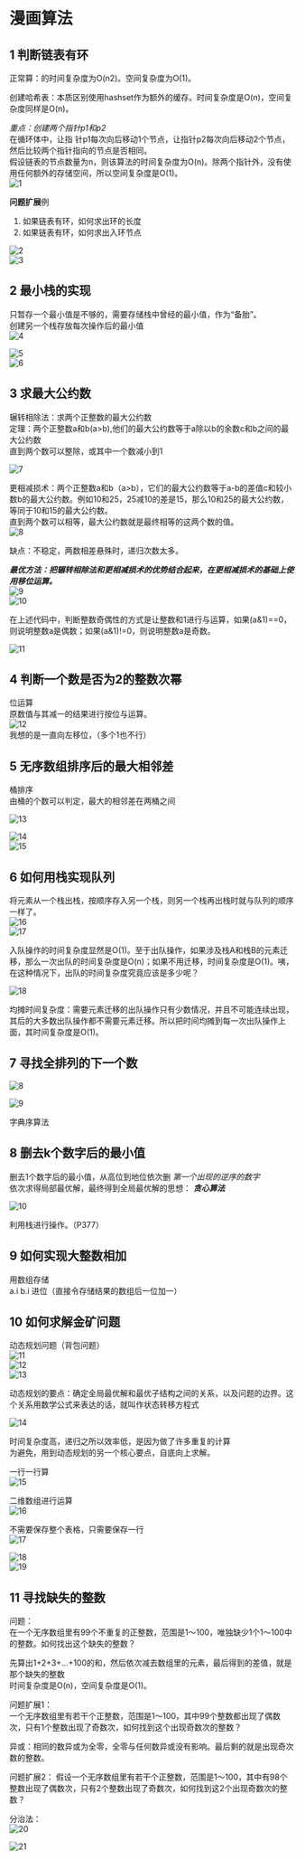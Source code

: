 # 漫画算法

## 1 判断链表有环

正常算：的时间复杂度为O(n2)。空间复杂度为O(1)。  

创建哈希表：本质区别使用hashset作为额外的缓存。时间复杂度是O(n)，空间复杂度同样是O(n)。  

*重点：创建两个指针p1和p2*  
在循环体中，让指
针p1每次向后移动1个节点，让指针p2每次向后移动2个节点，然后比较两个指针指向的节点是否相同。  
假设链表的节点数量为n，则该算法的时间复杂度为O(n)。除两个指针外，没有使用任何额外的存储空间，所以空间复杂度是O(1)。  
![1](images/2022-06-03-11-15-39.png)  

**问题扩展**例

1. 如果链表有环，如何求出环的长度  
2. 如果链表有环，如何求出入环节点  

![2](images/2022-06-03-14-18-28.png)  
![3](images/2022-06-03-14-18-48.png)  

## 2 最小栈的实现

只暂存一个最小值是不够的，需要存储栈中曾经的最小值，作为“备胎”。  
创建另一个栈存放每次操作后的最小值  
![4](images/2022-06-03-14-24-25.png)  

![5](images/2022-06-03-14-29-24.png)  
![6](images/2022-06-03-14-29-41.png)  

## 3 求最大公约数

辗转相除法：求两个正整数的最大公约数  
定理：两个正整数a和b(a>b),他们的最大公约数等于a除以b的余数c和b之间的最大公约数  
直到两个数可以整除，或其中一个数减小到1  

![7](images/2022-06-03-14-48-30.png)  

更相减损术：两个正整数a和b（a>b），它们的最大公约数等于a-b的差值c和较小数b的最大公约数。例如10和25，25减10的差是15，那么10和25的最大公约数，等同于10和15的最大公约数。  
直到两个数可以相等，最大公约数就是最终相等的这两个数的值。  
![8](images/2022-06-03-14-53-45.png)  

缺点：不稳定，两数相差悬殊时，递归次数太多。  

***最优方法：把辗转相除法和更相减损术的优势结合起来，在更相减损术的基础上使用移位运算。***  
![9](images/2022-06-03-14-58-24.png)  
![10](images/2022-06-03-15-00-05.png)  

在上述代码中，判断整数奇偶性的方式是让整数和1进行与运算，如果(a&1)==0，则说明整数a是偶数；如果(a&1)!=0，则说明整数a是奇数。  

![11](images/2022-06-03-15-01-51.png)  

## 4 判断一个数是否为2的整数次幂

位运算  
原数值与其减一的结果进行按位与运算。  
![12](images/2022-06-03-15-10-16.png)  
我想的是一直向左移位，（多个1也不行）  

## 5 无序数组排序后的最大相邻差

桶排序  
由桶的个数可以判定，最大的相邻差在两桶之间  

![13](images/2022-06-03-15-24-31.png)  

![14](images/2022-06-03-15-33-19.png)  
![15](images/2022-06-03-15-33-41.png)  

## 6 如何用栈实现队列

将元素从一个栈出栈，按顺序存入另一个栈，则另一个栈再出栈时就与队列的顺序一样了。  
![16](images/2022-06-03-15-41-54.png)  
![17](images/2022-06-03-15-42-24.png)  

入队操作的时间复杂度显然是O(1)。至于出队操作，如果涉及栈A和栈B的元素迁移，那么一次出队的时间复杂度是O(n)；如果不用迁移，时间复杂度是O(1)。咦，在这种情况下，出队的时间复杂度究竟应该是多少呢？  

![18](images/2022-06-03-16-32-22.png)  

均摊时间复杂度：需要元素迁移的出队操作只有少数情况，并且不可能连续出现，其后的大多数出队操作都不需要元素迁移。所以把时间均摊到每一次出队操作上面，其时间复杂度是O(1)。  

## 7 寻找全排列的下一个数

![8](images/2022-06-03-15-46-59.png)  

![9](images/2022-06-03-15-57-19.png)  

字典序算法  

## 8 删去k个数字后的最小值

删去1个数字后的最小值，从高位到地位依次删 *第一个出现的逆序的数字*  
依次求得局部最优解，最终得到全局最优解的思想： ***贪心算法***  

![10](images/2022-06-03-16-07-53.png)  

利用栈进行操作。（P377）  

## 9 如何实现大整数相加

用数组存储  
a.i b.i 进位（直接令存储结果的数组后一位加一）  

## 10 如何求解金矿问题

动态规划问题（背包问题）  
![11](images/2022-06-03-16-30-08.png)  
![12](images/2022-06-03-16-30-25.png)  
![13](images/2022-06-03-16-30-46.png)  

动态规划的要点：确定全局最优解和最优子结构之间的关系，以及问题的边界。这个关系用数学公式来表达的话，就叫作状态转移方程式  

![14](images/2022-06-03-16-35-44.png)  

时间复杂度高，递归之所以效率低，是因为做了许多重复的计算  
为避免，用到动态规划的另一个核心要点，自底向上求解。  

一行一行算  
![15](images/2022-06-03-16-54-08.png)  

二维数组进行运算  
![16](images/2022-06-03-16-57-10.png)  

不需要保存整个表格，只需要保存一行  
![17](images/2022-06-03-17-00-05.png)  

![18](images/2022-06-03-17-01-01.png)  
![19](images/2022-06-03-17-01-19.png)  

## 11 寻找缺失的整数

问题：  
在一个无序数组里有99个不重复的正整数，范围是1～100，唯独缺少1个1～100中的整数。如何找出这个缺失的整数？  

先算出1+2+3+…+100的和，然后依次减去数组里的元素，最后得到的差值，就是那个缺失的整数  
时间复杂度是O(n)，空间复杂度是O(1)。

问题扩展1：  
一个无序数组里有若干个正整数，范围是1～100，其中99个整数都出现了偶数次，只有1个整数出现了奇数次，如何找到这个出现奇数次的整数？  

异或：相同的数异或为全零，全零与任何数异或没有影响。最后剩的就是出现奇次数的整数。  

问题扩展2：
假设一个无序数组里有若干个正整数，范围是1～100，其中有98个整数出现了偶数次，只有2个整数出现了奇数次，如何找到这2个出现奇数次的整数？  

分治法：  
![20](images/2022-06-03-17-18-06.png)  

![21](images/2022-06-03-17-23-25.png)  
